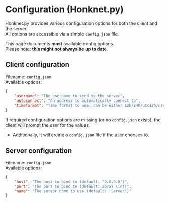 # Configuration (Honknet.py)

Honknet.py provides various configuration options for both the client and the server.  
All options are accessible via a simple `config.json` file.  

This page documents **most** available config options.  
Please note: **this might not always be up to date**.

## Client configuration

Filename: `config.json`  
Available options:
```json
{
    "username": "The username to send to the server",
    "autoconnect": "An address to automatically connect to",
    "timeformat": "Time format to use; can be either 12h/24h/utc12h/utc24h (default: 24h)"
}
```

If required configuration options are missing (or no `config.json` exists), the  
client will prompt the user for the values.
- Additionally, it will create a `config.json` file if the user chooses to.

## Server configuration

Filename: `config.json`  
Available options:
```json
{
    "host": "The host to bind to (default: "0.0.0.0")",
    "port": "The port to bind to (default: 2075) (int)",
    "name": "The server name to use (default: 'Server')"
}
```

